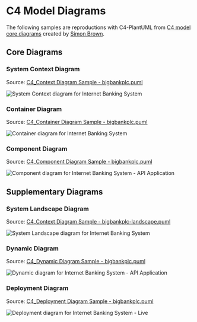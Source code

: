 # C4 Model Diagrams

The following samples are reproductions with C4-PlantUML from [C4 model core diagrams](http://c4model.com/#coreDiagrams) created by [Simon Brown](http://simonbrown.je/).

## Core Diagrams

### System Context Diagram

Source: [C4_Context Diagram Sample - bigbankplc.puml](C4_Context%20Diagram%20Sample%20-%20bigbankplc.puml)

![System Context diagram for Internet Banking System](http://www.plantuml.com/plantuml/png/VLBBZjf04BpxApfSmaeiN7BAQNS9IbO2WXPGb9FL30sCc0UQRWVu-xIDJN12zZRJKrLTLVOJ2oOflCi-s61SiQOYETY97FZpO93msDzQsHMhWYcP68I2z4tqWpThCAtZrDA1t63uwN7cCCXoCXvuPA6aetnOua_IFvJo7w48IlGg0B8Zs4Jduj66BJWR232ieVLi4-ifWYu65mqwTrQDnYJyBP-Ddtz-Noxo7w-BR_buz7Kq_T9zo3AnuWZcPnRoK1DWRN6RqAk51AywIe44NZ3irKsDpR8P9OwXQmgMw2dre7EPeBj2X_LRHn-VeK52t5G9LehgmL7RWqF3B6U0niGY2FSx3zbbMtTrKSovkghSVsnLcyhU-BgEov9-MJg23Hh8ezWO05Ung8gqgRsqLpNjSKzmmBEdsaTj91-TfElHkZzEHe_b7VYwVw7PR6KF7KoiIP7ZHc1qCZiCMmAw9PJQRUcmqUf9TIRD-Kx6kSH43EXSqwRH0TGrtKbwRQDtarGI1aPJmlH6OggaR-Hklke_pI-PM66Aob_Gx6-WxLxc5DPSXsMGM7EcPBUxLKpTjl2xx2hnP36xIDnZDgKrxfwKNlxrlm40 "System Context diagram for Internet Banking System")

### Container Diagram

Source: [C4_Container Diagram Sample - bigbankplc.puml](C4_Container%20Diagram%20Sample%20-%20bigbankplc.puml)

![Container diagram for Internet Banking System](http://www.plantuml.com/plantuml/png/pPLjZzCu4CVVzrECojlssbrWsKFTYZwmEX2zwrrw1n8WD4ccgOLZHxQpfHnyztDSDoJhLjp3eYChhTePpzy__psPFj46bIbptj7lcIXGOGufhR7aPaKVp8IpJEGa32Js7wd6ggt2uYLBpGREXyD6FCSF2z8QCuhOHuApXysaeiIWo3Z1dnsmJsGrIPfTGTTIc7t1kSle3QPooqG6Q-IQEf-RW6WmHltVH2PAoQrNc4ak5ToxS8-BL4fXjAd_-TYnHgDObY95jHkF3tHjXbF4ms23MnWFtEEYKwbIKgVYaTbnWXJrXj9Jb0KfBOLZ37cyyBLxQemmEiNaVQQgy_hSyFB1-QDfY3XyT7zwSNsAnROPAO7ytRU1khYi_aAeoqdrTmfAxxIX_AvPpiukBgVpaEN-xD7rRFXLWxuDr8_kEMrG-E9z3_vubE_4dk3E4YkEJ92wQvm7zo_dyuV_qAB_ZyR80eo4M1eZBH6hB69IT3Oi9T0rH8TJHY85nRADwNowWjPZlw_i8lZK-JJoGsRiCx0V6YxbN_KwTMYCvXhVOcEtODymBkwlEQXjhl6dtTVMbjgK9T_pTmmpd61MvrA6MNKLQwdWcQWaoLWNXRsZ328dtQcx1hfNLxDIMwD8lH5l14mWyLz1hi5i269RseCjCnj_AEGk1fWazbgCxa9ZkAEk1Tgx12Ylzonlkz3y1NC2PxvZMW8lAOP9KN2Me67IiWu68yq-qkEpy_7hvtY3FOWALIal_fYz7Gsgt7WmSAUQ4sSt5j4TI1iha3WtIHX0aRfm3HWVl5fEkj1kP0ktfVWT5aN85x7gKt-96LMS8L-KA5QO7an4Ld9Kjn2NIjwmb3GWvyTvrgLmZOoScHqOQOrsFckuOLYLC5NHGQpaLfCwmguB3BaNCcRy2FBiNWzUOOwAYPEem5dE3AMWorXRLBd-s-WwOC_t82dTi8H2Uf-lpVUZnfrXxZ-tJn3z-W8EcLj7Y8nKfA7Kf41HnhHHQFc0YRLKkMkm7cniNGfOcWqaYb8IXY7NlQhnIMlWChDVo2G_XB0rNUZtPFdiQtqybybxKlKxVQfLlkApizRkTeGkHhk1IAsNp0xC5jxJ_W8PzuF2RRVQ433XPzE29KfgkJRmz4EoiLNanrKNmfz5jnVbo0wHzbPs8x5McDEjyTIy8UJyq5M93TGdRLmKO2nBywMbUlLawe5HA3GwJ_nTdUJqoWVIWnpq--F3Im-FA-ohtpNfzhNzj5ejeo-tr6rNwmB_NMMZvHi2tSu1fwNjPvnDsvYhRjpooVrHxqJIW-VHBpyF0fR6zdUYLx-oe_uHiTy8Kmrh9NCtaxUA6T9WP7i3hp-VpewvPfNxhOxpsX49gqtzAbDfTZlDHROg00gAIir4TembMgoMJPQca7MjtLTDumAjWNVlrU95QDuJgrdc_2y0 "Container diagram for Internet Banking System")

### Component Diagram

Source: [C4_Component Diagram Sample - bigbankplc.puml](C4_Component%20Diagram%20Sample%20-%20bigbankplc.puml)


![Component diagram for Internet Banking System - API Application](http://www.plantuml.com/plantuml/png/nPRhRzis4C2_-wyuPC0-9RFpzeh4g1ymrcBPWZZR2hJ5S1BFCbUA54WghhlaVnybognbMLYRj0ZpeHBlSRzxdEgNngAsUIewvWEN6MfCWT4SSs5lwQCT2fx8bAI5cAGblQ6rr9ZznPbTm56ljt6VuiShCWOJcl5F18Udcq9DiKMP289_E-3EpFaaPLSPJPMqtk2eb9W5ChNaCe4v2aETXqr0j1YXUPgJeTPgMNaOAw4q_71MdlAcyBJpDlX_s9NMnKMaSibGhmQ3DLsTeOsurmYmXN5Idl9sf3GZtNO_ioj1mD0iYBLHPgIDafwnmLCvdfOdO3HlHnX_I7IHRoNhzK-EpaTDnDxvyUXisiRYneoqHF7tzu4wwnT_JQZ-iFXhWp8hOodzrYo7XsVzqQJ9SZm-duvx_rkWxmFrStdQ2zHSlEUlJq1vxlAqzInspf5BqjyQv-IuFvcSVcM9dfccMPmqKvAaVGnEhpoxSVgdez6qryGvTwsQz5kByrmq2yu8J0ZM4PIGPA1vih2T-qke7VT-wvJWldD_KNrf1vK4_9VJY_ptBeZMsr7JyNisA1NyrlXxF-iDsvgERxct3NFbHJvXBmfLTIAIpAVMiTmAWd6GCOv9qOsvql1A5j78mWYbQrC2Cn_r08RNhs2OPOB7QBcIdJ1Ai7TvEUFbqpKcjAdqJdQx5uP_eXU7HuEt_-0TcbZpp09A1iuu5wZVNtGBZK6t-yxfmxLMTvoH0HG2x8A0hucYYcYUoxXmZeBR5LW5SMwiIaaRkEDOs70DIueWqcffIF-q1_NbGmCcmte2LohYecIlCx_153MNhP0WUCejCJ1vPCY2ia-0JZr4zG-ZEnxJBleKEzNcbEoJwhbEVaC2VKHOAy0iNb2AMydChD9a83UaGLF2ZTMb8N3f9Y8jd_TXKVwK0SmTghHLVo7Mn8fN56OVC8x9610gSIzaurteBDggExee6bFQ6hX0Las2cfTrZTr5gEa67s2aSXkAwc5KBgrxiXgbmRBwWQlv7vOlR6JgU5j33s_7wtJUEoVXTwQtnenNtwwjtKYasoieJBKIWdIzKLT_Zk66ZFsiiDMWeH1gwHjaYj4nXKCktUFkMVCPxK7zgugcD6po3QjAmInFKvVCeq73McmCzvBR1I0OvrhfLTL6halMqACcQX3jA2V5kUQsmAmiwfIpJ1T5616sRcrz6NMnACHyPMNY9siVuWNwbmoDMIhDml0qwreXDM7RnXkc62EZBoKVmhpK1oMhfgV1SRth3Jm_rTwyuFFJSt0m2DJmeY2z_CEGsIiqGkrBhM3SK0lsXHgBAlaD8OCVOUaa15RLCtmz6Oq_f-RTX03hS1k1wjPlhdxj_d9xUptRTF7GCHaMfZwnDjlNizz_QnW7qv3nrvcdZmwSFYdkIv8iJyL_ "Component diagram for Internet Banking System - API Application")

## Supplementary Diagrams

### System Landscape Diagram

Source: [C4_Context Diagram Sample - bigbankplc-landscape.puml](C4_Context%20Diagram%20Sample%20-%20bigbankplc-landscape.puml)

![System Landscape diagram for Internet Banking System](http://www.plantuml.com/plantuml/png/jPPTRzis58Rl_IiEijjuTj8koGh7g9sFhS2o5hE3N2H1S28UIuGbKYFfEkxI_pwIfZGgiZ8KQEahyNoSvxnw8-IzDgZCgiXxUib5YGeBOBJ0LMxcz6GcEKz5GS90GiAGYhBM2iiRpam6XyDXT5_WqnLfZIdD-1U2Wr_YeAB4e4XpWdzwOC_Ca29fDYLTIc6s1OS-eZDaSir52WlCDVM-HbqcIibrw70cSwdWfoD__8thrBwD-t_THJGQFSgLOAWsut55rsJe8Xws1hp0UEkFlvrAnKXrtS_C9YTWg3DY3SeIaoMcRSPEdc-OtoL7IKfBqJ4eTBZqnyTttqujUAeST8WDJzuU7a_RBCFZDzEZoouMQqLI0lE77mDrTE9-RQYJYVjrGUcDDbHyRvQ3WwEJwNcRvStPyUNPy7y5-Z5Gl_hpYa0PPmIw7jRBAIN1GF4qCxtdKsWS-potIV3SUnu5Gun31BOls8V2Qwb3rOvnJf1hx1Esk_lxGDokhNCitXQoPxZ92MRRm1yec4xGqZ6EgLDv8HLCUMf54KieywHNomvxfwUVF0lcFkm-5MShRMH1waxS2PX04Xv1Bi1a18ysRH_Mt6HGXb9_1vWaLd2ZVzw3w6yFTTsXEJScWjiBOKYLYckwtuFuA-4R38CP6Wq-k191fW8F0conyrok_vkimKZup6aDN5Wr2ZHS2a0xnRYTk6fki0ye61Iu92XnKr2rL6rDrBx03WrsRTDDvbTT95uyfd0D2UhCTswx7pMWsT7tebyWhrpW9ymp0Yw2EwvuegIM2mCNJqbcgmWehkYUvf8wjxb2Avp2WdQ9FJDIaGRCyyeZYRse5DeXUIt6VYIvKIWq9YxDFf59NaCDD6tGohmm8_MP9sJXSB7mc7L8Xv1s8VyokAYjtPowoyOFeRuzt7rruEDYqPmxOGKNN1iL910CzAeifJBVIl1e-pz8tzz-iIeUw8zVk17UEPhJQqrwBqhxwyDllyzjCfeguoOOKNidmahR7b75gD-FRH6APYIO3gvoTjunegLLA9tefOQ_LwIT4gxsJWm68ys_qBk3m_7jd78gCodeVZHmb-F1OA_tOhN--SURF-s4rxcgLTogDLHjcqYVTl_NirkB1PwEzEYDGV_wKqTUuBpDE6Caxi_xq8HgXUilQgn2dN0T9RmdmTm_n_y2 "System Landscape diagram for Internet Banking System")

### Dynamic Diagram

Source: [C4_Dynamic Diagram Sample - bigbankplc.puml](C4_Dynamic%20Diagram%20Sample%20-%20bigbankplc.puml)

![Dynamic diagram for Internet Banking System - API Application](http://www.plantuml.com/plantuml/png/nLdXRzks4_tkl-AIdu76lpd9adPj5o1OaxXeCxXfOCSTzacWfRDDb28raegR3VlVTvH4ntBNJRGpEnzQchntzzwxio23RunbskQfQErn6OiymLmBc5cRcRFZOytcHrDkP_auDwXZ9IrAUnIhz7Z0OwOJTSCnGt5yzUBmLZ1fHn_wnoap5ZLjHLSgpPHqYCmLU0Qv96XA6s1d21CbX9fpEGN19GAJ2TIEkJQqKa2bGQYO2V50EJnD-Be0dGvZbU4PN1DHpMBBbJJ09UK6T5kPvWQxODJ4pfb6C0_4DGMbmMbZH4CVKPPRpLEc7mfA9iyofQsZYG8TEtC6FL8j4mDA5bGJpgQQfM1STJW4Ia5_IoLfBqELYLBbIda36WMpc91ObsuPnsMPrATSWL9UWuiFJWD-iJKvdflf-XIBemeSUnDzg7F06IWJeiJoXAECoTCxZ6UIkYuA3LB9G-jtAd5TecjuKefKkItMQk8qFH9Fy1w5oiesewj6vNeFagKyNXZ9fTKgoMCqSC1ogr9cUJ407P1vEaPDpFXIZy-yED_uWywPcvi45cWWV9oNFdEIzgMxYZabK7b4iHB62FWb4ppcv0nEoB6aMo66QAzTd0COBCTLEkVhYTyjXKshi3A_CwYcY_PZZSnK0SwJ0ah__-zV_rgjlKak2oUWJOcYW_Oz4pdresqiPkSddHR0daQRQmdb4NnNdhNsK2OUJ7dQHVdpa-MK2xLjYVEe2709VUpZxceoltmqekr4HrvhHQojH0BdKAPRJbnAgJojGskA2BzI-jcYgSqCt2iRl3GA64sqIhk0aLNkNy76ADoYr0y352in-zNPcO_UxuJaBRvCWGKMk4xhwrBH9Oi_Dz7X0uF5bC0GHHwnYQmRvDFPMEb6qkh1WV8yE4pY0hLvzyAqrX1hzpD8TK3n0EczHd9xQqdiXSdg1KZvksfgBfk9yO71UWWOA8aG6pPer4ZJQ2r1ep0reyqQDCgQISdMqv85YiasR4o_aPh-McBwOLhwcpMcZnFRJ8mF3DP3m419XDYmGOD6cWPh2Hg4gHbirg01dywQTSX7XYloo11L10biKYv_ovN511Rlgvx1GTidQfUPsbM23hIMVpViLt6KrosjgXQ-MBia-8rtsqxzvNKTFhJoWiAOULWWntyYMRxZDNEkZDsAVPvPi8SbQXT6-jUffcRw-EqPwYk6c-gHEvlGO7VheAtEx0O-E_XkpUurDRYtFLDxuKRsmirx0fvgBXlRHx5RTD1L2pUHK3iPmb5J5qVRit0Kxjze5qCuoXgRbstHlMmD-xAT35-_gN_zxTdN3tUllulXSx-v6jj7iLjqq5KBDv5GEnd2GLCN1zkpS13kts07GrZ-g6pidmlUbeUUMxYF3lPVUUakOgtEOvjh_hi-gcxtFd6Sdy6GJ-MrR5bk1SB5xJLSPEwIZHMg3g6ARRNw5xz-7Dr5lrpVlO_wRz-zlUaTT5gjAtzvsHiV568asaicFtCv7HQNe57KOvQDcS4eEi449ozZakJtdBm1Yg8O4-2tOHZFC6NkT6YLHWEvGGqQfznONLBZSg9qMgoxC6DcLbukpb1QppxMcBYFJ9Wki3X6Oq2eANr06n_jTnxPVulxaDO2RzaKbro9ejFdavUlJvyJlJBWq4Ki6-UO_ypksJ3MFBF5zUA5dEQ2QNTogzKzJqWL4yBVnte2C2uPB2QB2MuVm2g8SsDLYjh0FMSEmpNCSGnZhURaJarFTAbocJ3zy2rXrEYQekSdavF9wGz4ZavgIZhmHmjWSRFVDE4GurmJymMGslzz_EEhLwTKmny-fYrQdMad_1APhBbKSsBvRjxGw3e4fmc8PqnEtOUC6JDNEbbqUHtsvPV2sQcL4AY9_8Izc9oyTZJfZDe5ZwTBv3zyke816hjoUY64cfTJR3npeatBUlChMb3oSkJ_RDMVBEjEwbC8pySfjsRvQqK2Yb4VVhmvVdztTpianfxl4tZz5BDsnGJnvERYyTc0oK47t6Wtz3QaNi13qA30sCB_mJtngzcOpr1ZiPOiHJY7dmf_UvTNnFODoYHFnLy0 "Dynamic diagram for Internet Banking System - API Application")

### Deployment Diagram

Source: [C4_Deployment Diagram Sample - bigbankplc.puml](C4_Deployment%20Diagram%20Sample%20-%20bigbankplc.puml)

![Deployment diagram for Internet Banking System - Live](http://www.plantuml.com/plantuml/png/rLXxKniv4l_VdwBN-MD3YWVOvc6EK0ksITZYGM7dSe-zcj98FROApMXAqa2yj_dkrvf7sGERs11STpTLK9hkblhN_MkfDVx5EcPS5gl6JpBXAXEO6GKJvr9xkBLbsCFcMBf95cOM3TU9myHjSXrltKhEZD1N4bDKMxtEnerYYVjqUR4LC-lGa2ZewJZLYP-HUWS_GvRGr9W4u2O8aLPAFyXa34ec22mHK5DBOscaWLo3qfmfDQKrAfZmr05fXrodU0WdO6bTXM1rv1wOeS6KKCMRP79ZPCpC552XzsKFeO-fqjFSSQ85sX9AuXZXCXOUA0CoyQ0UhmSajjwbN_ZSPqUW09O9YGad72FaaqGIT4XHfmh9tafHnAepbuzrL5zPu3qgdHPvG1R_1Og8AQ2P4JDy8XroPzUh2MWAu7x4dDI9tR9PcchZW3YEeasVdvvMsbWQl5duD1e_2OmyC-TNmz79LMyGd7u8UjSNrxS0RphjWtv_TsPpTTqV16VNLwFAmjlaJzrajaHkSfO_ENDkgYZ49Q7PEvcapB0O37B7FDT7HvHS6d8yFeP_Dm2CpXBHquOuX0Dw7qwOAEejOigYbpWqgDqqnJDYEyyD32u6bmCAOnOB6IvGdp9-DoxSUQDwmYeRRGIQGl-ctTi_wsqtliu78fXZ8RF_tt7K2KcqU6aGG_axmdODig-Vx-CbYszYhQhngo-s2pRLcNlUDb2Qm5wS_FtwqoZuV3xw65mCFWok-es9tyIs0eyDXMDC11WvdhZ67-_XJnwIZiZqiRJnnr4jWkDI3g9-G45b_OIVuqVMLIMHDM4ga3L-ed-pa7mwpakp9G-6QaFtgYEoclyM0wOai-k0WM8XAZzm_WnScvK5DD-_BzM_9KUMU3uS3NeVhmfgX-V_61p_ivprhwCjhpzkGcrJC0kbevT0yGE1bfiVm_HRKgtp0dJzy7kfgaw2rMUgmh8uLnMeLQNgs_XQy_2goJzQOTNYXtDhLcXNb-h5eTIpleAOLbhKIyPNBwRLHxNAM1RlaFyYLNISNscnvB5EHjKT7eH62ubsKDqWMUPqp9panLqzDCZkBEXeTarU1nbLIG5fuHxD5FAUITZGkDf4VwC6SjXS47IpOiZ7iTBsacZnE7bEEeNvhTuawE2K9NUImXaMD_-DkS-6HkFflU3jMgEHWvwP1S65lCSWE9LZlrYgU12qeuETA6ojGvEakGyWUVFHUrvRmD5ZQQxb5webrWxbEAJn0uRlthqBWbOxsaR6QUbIiL5euEsNpfht-2dC4fV1pjxcTWSkHiFIqqjydQICJt2aOyx8d7Kw-nroK4YX43SV2-1WyqlbafwdBRsYecIY8288FcDuagPAylohfqM1Thfj8RgqFgbWJkTT_ihkMVwTD4oDf_FohpqlxgEYc8mjliLSNkhbzwwtzk9PAOG5WEeZCsLZ13PpizbSosFusg2_Pr75KbbGrK6-kxSxHrMX8QeENekgobUTglP1DsftkoiZw-Jcl4xMJhZV5YsazKcr95atHjzBWVOf8r6MS3-PAUccS2zfDlmwlBxQ-ZWQtGo1NBoS715kxn1UphlHxZmrNlvAd1GkhWtZ2ilVAQWO3gBzRhH77We5R42fQyvaEot-FJhwuRS8wPTTorCHjLhxaT-ebT0xk4N5YfH29OOXds3Cl7Rej44BcKK31iVIEfDRWqmYRU9yl0uJPYSeV1UPK09AWe4R5FwLARiEZ7Eq5fGUqmiw_aCy-KC06UxkxTLvQhqUJwsAfo5odOY2gOxOQGkSPwhGlZ9NRTgdhUuUPtl_Yrnz_LRVwsNMwHZDpvRhECqeH4ePR--5A0ZTJ0kLseE-bDnegoC7dsKYz8C5RV9Z0c71vI5c_BeYTtb4lfsS6lBZnpi7xUtzQB_i9ANOe_gWjJ_vUnD3qzVXKlykbMAB49r9Wv7-ibxY7xA86GdQB9etoy50ZB48wJc7xZ3lKpTiZ8yQPOlplLP8yHGM6zxapyxW8JSoBHhXIJBE53ErOvWfLVsCkU14TXfucNFhZsS_Hnfum1328hjKIyjMKQn3gL3WlUJeEnVRtjyEwvLKc41Xup4NcPVNmxoC4c6q54L2bq_dfL_KfzAtWp3ixdGvhLn8VVQydx-ncBXDwca29MFfK83DGelknt9M2usoHXcZxV_yllkSld2BJ5Y8Z8xpMdWm58qbW7cTz4zxX68L66RdtGinBE3k-NULItP7Jia0E5EgSZ-xQHGWNhWVLmSe-9G-_nRziY1gTsgTrpcVxSkv3LyYky38lSObwNNwzoqM8Q4jFhsS9fY_O2AoM3N-0m00 "Deployment diagram for Internet Banking System - Live")